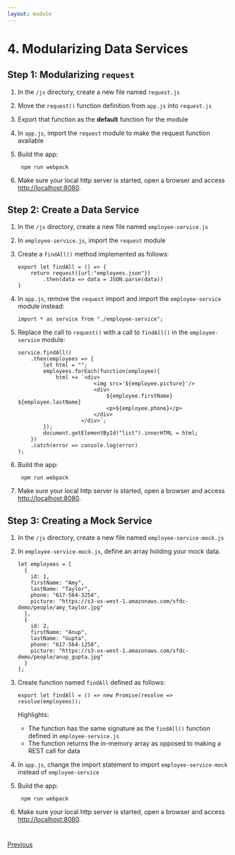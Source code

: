 ```yaml
---
layout: module
---
```

# 4. Modularizing Data Services

## Step 1: Modularizing `request`

1. In the `/js` directory, create a new file named `request.js`

1. Move the `request()` function definition from `app.js` into `request.js`

1. Export that function as the **default** function for the module

1. In `app.js`, import the `request` module to make the request function available

1. Build the app:

	```
	 npm run webpack
	```

1. Make sure your local http server is started, open a browser and access [http://localhost:8080](http://localhost:8080).


## Step 2: Create a Data Service

1. In the `/js` directory, create a new file named `employee-service.js`

1. In `employee-service.js`, import the `request` module

1. Create a `findAll()` method implemented as follows:

    ```
    export let findAll = () => {
        return request({url:"employees.json"})
            .then(data => data = JSON.parse(data))
    }
    ```

1. In `app.js`, remove the `request` import and import the `employee-service` module instead:

    ```
    import * as service from "./employee-service";
    ```

1. Replace the call to `request()` with a call to `findAll()` in the `employee-service` module:

    ```
    service.findAll()
        .then(employees => {
            let html = "";
            employees.forEach(function(employee){
                html += `<div>
                            <img src='${employee.picture}'/>
                            <div>
                                ${employee.firstName} ${employee.lastName}
                                <p>${employee.phone}</p>
                            </div>
                        </div>`;
            });
            document.getElementById("list").innerHTML = html;
        })
        .catch(error => console.log(error)
    );
    ```

1. Build the app:

	```
	 npm run webpack
	```

1. Make sure your local http server is started, open a browser and access [http://localhost:8080](http://localhost:8080).


## Step 3: Creating a Mock Service

1. In the `/js` directory, create a new file named `employee-service-mock.js`

1. In `employee-service-mock.js`, define an array holding your mock data.

    ```
    let employees = [
      {
        id: 1,
        firstName: "Amy",
        lastName: "Taylor",
        phone: "617-564-3254",
        picture: "https://s3-us-west-1.amazonaws.com/sfdc-demo/people/amy_taylor.jpg"
      },
      {
        id: 2,
        firstName: "Anup",
        lastName: "Gupta",
        phone: "617-564-1258",
        picture: "https://s3-us-west-1.amazonaws.com/sfdc-demo/people/anup_gupta.jpg"
      }
    ];
    ```

1. Create function named `findAll` defined as follows:

    ```
    export let findAll = () => new Promise(resolve => resolve(employees));
    ```
    
    Highlights: 
    - The function has the same signature as the `findAll()` function defined in `employee-service.js`
    - The function returns the in-memory array as opposed to making a REST call for data

1. In `app.js`, change the import statement to import `employee-service-mock` instead of `employee-service`

1. Build the app:

	```
	 npm run webpack
	```

1. Make sure your local http server is started, open a browser and access [http://localhost:8080](http://localhost:8080).



<div class="row" style="margin-top:40px;">
<div class="col-sm-12">
<a href="ecmascript6-data-promisify.html" class="btn btn-default"><i class="glyphicon glyphicon-chevron-left"></i> Previous</a>
</div>
</div>
